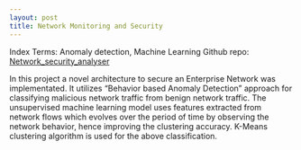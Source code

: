 ```yaml
---
layout: post
title: Network Monitoring and Security 
---
```

Index Terms: Anomaly detection, Machine Learning
Github repo: [Network_security_analyser](https://github.com/sunithan29/Network_security_analyser)

In this project a novel architecture to secure an Enterprise Network was implementated. It utilizes “Behavior based Anomaly Detection” approach for classifying malicious network traffic from benign network traffic. The unsupervised machine learning model uses features extracted from network flows which evolves over the period of time by observing the network behavior, hence improving the clustering accuracy. K-Means clustering algorithm is used for the above classification.

